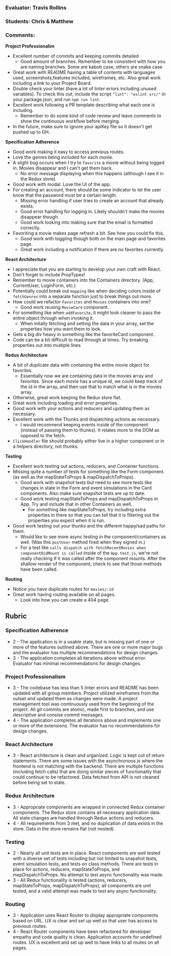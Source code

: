 ### Evaluator: Travis Rollins
### Students: Chris & Matthew
### Comments:

**Project Professionalim**
* Excellent number of commits and keeping commits detailed
  * Good amount of branches.  Remember to be consistent with how you are naming branches.  Some are kabob case, others are snake case
* Great work with README having a table of contents with languages used, screenshots,features included, wireframes, etc.  Also great work including a link to your Project Board.
* Double check your linter (have a lot of linter errors including unused variables).  To check this out, include the script `"lint": "eslint src/"` in your package.json, and run `npm run lint`.
* Excellent work following a PR template describing what each one is including.
  * Remember to do some kind of code review and leave comments to show the continuous workflow before merging.
* In the future, make sure to ignore your apiKey file so it doesn't get pushed up to GH.

**Specification Adherence**
* Good work making it easy to access previous routes.
* Love the genres being included for each movie.
* A slight bug occurs when I try to `favorite` a movie without being logged in.  Movies disappear and I can't get them back.
  * No error message displaying when this happens (although I see it in the Redux store).
* Good work with modal.  Love the UI of the app.
* For creating an account, there should be some indicator to let the user know that the password must be a certain length.
  * Missing error handling if user tries to create an account that already exists.
  * Good error handling for logging in.  Likely shouldn't make the movies disappear though.
  * Good work looking into making sure that the email is formatted correctly.
* Favoriting a movie makes page refresh a bit.  See how you could fix this.
  * Good work with toggling though both on the main page and favorites page.
  * Great work including a notification if there are no favorites currently.

**React Architecture**
* I appreciate that you are starting to develop your own craft with React.
* Don't forget to include PropTypes!
* Remember to movie containers into the Containers directory.  (App, CurrentUser, LoginForm, etc.)
* Potentially could break out `mapping` like when deciding colors inside of `fetchGenres` into a separate function just to break things out more.
* How could we refactor `Favorites` and `Movies` containers into one? 
  * Good work reusing `MovieCard` component.
* For something like when `addFavorite`, it might look cleaner to pass the entire object through when invoking it.  
  * When initally fetching and setting the data in your array, set the properties how you want them to look.
* Gets a big div heavy in something like the favoriteCard component.
* Code can be a bit difficult to read through at times.  Try breaking properties out into multiple lines

**Redux Architecture**
* A bit of duplicate data with containing the entire movie object for favorites.
  * Essentially now we are containing data in the movies array and favorites.  Since each movie has a unique id, we could keep track of the id in the array, and then use that to match what is in the movies array.
* Otherwise, great work keeping the Redux store flat.
* Great work including loading and error properties.
* Good work with your actions and reducers and updating them as necessary.
* Excellent work with the Thunks and dispatching actions as necessary.
  * I would recommend keeping events inside of the component (instead of passing them to thunks).  It relates more to the DOM as opposed to the fetch.
* `ClickHandler` file should probably either live in a higher component or in a helpers directory, not thunks.

**Testing**
* Excellent work testing out actions, reducers, and Container functions.
* Missing quite a number of tests for something like the Form component.  (as well as the mapStateToProps & mapDispatchToProps).
  * Good work with snapshot tests but need to see more tests like changes in state in the Form and event simulations in the Card components.  Also make sure snapshot tests are up to date.
  * Good work testing mapStateToProps and mapDispatchToProps in App.  Try and include that in other Containers as well.
    * For something like mapStateToProps, try including extra properties in there so that you can tell that it is filtering out the properties you expect when it is run.
* Good work testing out your thunks and the different happy/sad paths for them.
  * Would like to see more async testing in the component/containers as well.  (Was this `postUser` method fired when they signed in.)
  * For a test like `calls dispatch with fetchRecentMovies when componentDidMount is called` inside of the `App.test.js`, we're not really checking if it was called after the component mounts.  After the shallow render of the component, check to see that those methods have been called.

**Routing**
* Notice you have duplicate routes for `movies/:id`
* Great work having routing available on all pages.
  * Look into how you can create a 404 page.

## Rubric 

### Specification Adherence

* 2 - The application is in a usable state, but is missing part of one or more of the features outlined above. There are one or more major bugs and the evaluator has multiple recommendations for design changes.
* 3 - The application completes all iterations above without error. Evaluator has minimal recommendations for design changes.

### Project Professionalism

* 3 - The codebase has less than 5 linter errors and README has been updated with all group members. Project utilized wireframes from the outset and updated them as changes were made. A project management tool was continuously used from the beginning of the project.  All git commits are atomic, made first to branches, and use descriptive and consise commit messages. 
* 4 - The application completes all iterations above and implements one or more of the extensions.  The evaluator has no recommendations for design changes.


### React Architecture

* 3 - React architecture is clean and organized.  Logic is kept out of return statements.  There are some issues with the asynchronous js where the frontend is not matching with the backend.  There are multiple functions (including fetch calls) that are doing similar pieces of functionality that could continue to be refactored. Data fetched from API is not cleaned before being set to state.

### Redux Architecture

* 3 - Appropriate components are wrapped in connected Redux container components. The Redux store contains all necessary application data. All state changes are handled through Redux actions and reducers.
* 4 - All requirements from 3 met, and no duplication of data exists in the store. Data in the store remains flat (not nested).

### Testing

* 2 - Nearly all unit tests are in place. React components are well tested with a diverse set of tests including but not limited to snapshot tests, event simulation tests, and tests on class methods. There are tests in place for actions, reducers, mapStateToProps, and mapDispatchToProps. No attempt to test async functionality was made.
* 3 - All Redux functionality is tested (actions, reducers, mapStateToProps, mapDispatchToProps), all components are unit tested, and a valid attempt was made to test any async functionality.

### Routing

* 3 - Application uses React Router to display appropriate components based on URL.  UX is clear and set up well so that user has access to previous routes.
* 4 - React Router components have been refactored for developer empathy and code quality is clean.  Application accounts for undefined routes. UX is excellent and set up well to have links to all routes on all pages.